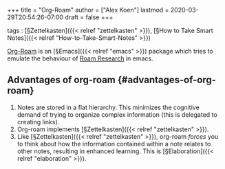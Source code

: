 +++
title = "Org-Roam"
author = ["Alex Koen"]
lastmod = 2020-03-29T20:54:26-07:00
draft = false
+++

tags
: [§Zettelkasten]({{< relref "zettelkasten" >}}), [§How to Take Smart Notes]({{< relref "How-to-Take-Smart-Notes" >}})

[Org-Roam](https://github.com/jethrokuan/org-roam) is an [§Emacs]({{< relref "emacs" >}}) package which tries to emulate the behaviour of [Roam Research](https://roamresearch.com/) in emacs.


## Advantages of org-roam {#advantages-of-org-roam}

1.  Notes are stored in a flat hierarchy. This minimizes the cognitive demand of trying to organize complex information (this is delegated to creating links).
2.  Org-roam implements [§Zettelkasten]({{< relref "zettelkasten" >}}).
3.  Like [§Zettelkasten]({{< relref "zettelkasten" >}}), org-roam _forces_ you to think about how the information contained within a note relates to other notes, resulting in enhanced learning. This is [§Elaboration]({{< relref "elaboration" >}}).
